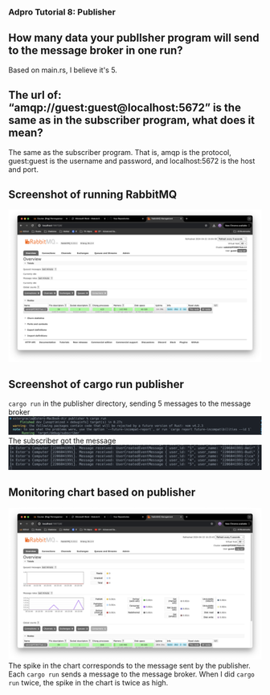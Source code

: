 ### Adpro Tutorial 8: Publisher
## How many data your publlsher program will send to the message broker in one run?
Based on main.rs, I believe it's 5. 

## The url of: “amqp://guest:guest@localhost:5672” is the same as in the subscriber program, what does it mean?
The same as the subscriber program. That is, amqp is the protocol, guest:guest is the username and password, and localhost:5672 is the host and port.

## Screenshot of running RabbitMQ 
![Running RabbitMQ](img/running-rabbitmq.png)

## Screenshot of cargo run publisher 
`cargo run` in the publisher directory, sending 5 messages to the message broker
![Cargo Run Publisher](img/cargo-run-publisher.png)
The subscriber got the message
![Cargo Run Subscriber](img/cargo-run-subscriber.png)

## Monitoring chart based on publisher 
![Monitoring RabbitMQ](img/monitoring-rabbitmq.png)
The spike in the chart corresponds to the message sent by the publisher. Each `cargo run` sends a message to the message broker. When I did `cargo run` twice, the spike in the chart is twice as high.